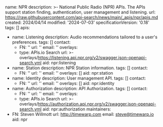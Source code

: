 name: NPR
description: >-
  National Public Radio (NPR) APIs. The APIs support station finding,
  authentication, user management and listening.
url: https://raw.githubusercontent.com/api-search/news/main/_apis/npr/apis.md
created: 2024/04/14
modified: '2024-07-03'
specificationVersion: '0.18'
tags: []
apis:
  - name: Listening
    description: Audio recommendations tailored to a user's preferences.
    tags: []
    contact:
      - FN: ''
        url: ''
        email: ''
    overlays:
      - type: APIs.io Search
        url: >-
          overlays/https://listening.api.npr.org/v2/swagger.json-openapi-search.yml
    aid: npr:listening
  - name: Station
    description: NPR Station information.
    tags: []
    contact:
      - FN: ''
        url: ''
        email: ''
    overlays: []
    aid: npr:station
  - name: Identity
    description: User management API.
    tags: []
    contact:
      - FN: ''
        url: ''
        email: ''
    overlays: []
    aid: npr:identity
  - name: Authorization
    description: API Authorization.
    tags: []
    contact:
      - FN: ''
        url: ''
        email: ''
    overlays:
      - type: APIs.io Search
        url: >-
          overlays/https://authorization.api.npr.org/v2/swagger.json-openapi-search.yml
    aid: npr:authorization
maintainers:
  - FN: Steven Willmott
    url: http://timewarp.com
    email: steve@timewarp.io
aid: npr
